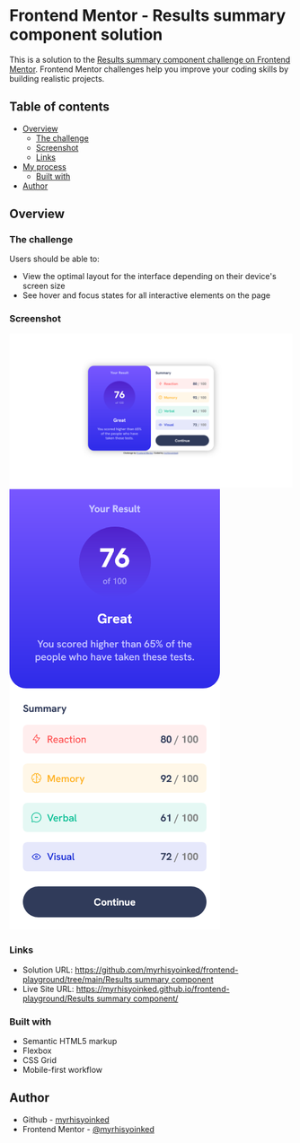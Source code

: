 # Frontend Mentor - Results summary component solution

This is a solution to the [Results summary component challenge on Frontend Mentor](https://www.frontendmentor.io/challenges/results-summary-component-CE_K6s0maV). Frontend Mentor challenges help you improve your coding skills by building realistic projects. 

## Table of contents

- [Overview](#overview)
  - [The challenge](#the-challenge)
  - [Screenshot](#screenshot)
  - [Links](#links)
- [My process](#my-process)
  - [Built with](#built-with)
- [Author](#author)

## Overview

### The challenge

Users should be able to:

- View the optimal layout for the interface depending on their device's screen size
- See hover and focus states for all interactive elements on the page

### Screenshot
![](assets/images/screenshot-desktop.png)
![](assets/images/screenshot-mobile.png)

### Links

- Solution URL: [https://github.com/myrhisyoinked/frontend-playground/tree/main/Results summary component](https://github.com/myrhisyoinked/frontend-playground/tree/main/Results%20summary%20component)
- Live Site URL: [https://myrhisyoinked.github.io/frontend-playground/Results summary component/](https://myrhisyoinked.github.io/frontend-playground/Results%20summary%20component/)

### Built with

- Semantic HTML5 markup
- Flexbox
- CSS Grid
- Mobile-first workflow

## Author

- Github - [myrhisyoinked](https://github.com/myrhisyoinked)
- Frontend Mentor - [@myrhisyoinked](https://www.frontendmentor.io/profile/myrhisyoinked)
